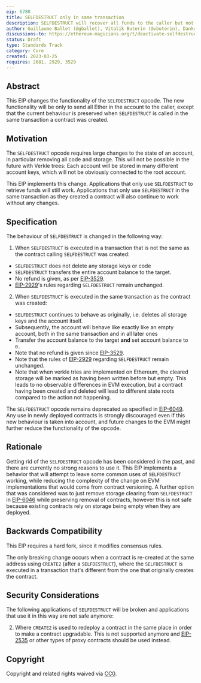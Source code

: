 ```yaml
---
eip: 6780
title: SELFDESTRUCT only in same transaction
description: SELFDESTRUCT will recover all funds to the caller but not delete the account, except when called in the same transaction as creation
author: Guillaume Ballet (@gballet), Vitalik Buterin (@vbuterin), Dankrad Feist (@dankrad)
discussions-to: https://ethereum-magicians.org/t/deactivate-selfdestruct-except-where-it-occurs-in-the-same-transaction-in-which-a-contract-was-created/13539
status: Draft
type: Standards Track
category: Core
created: 2023-03-25
requires: 2681, 2929, 3529
---
```


## Abstract

This EIP changes the functionality of the `SELFDESTRUCT` opcode. The new functionality will be only to send all Ether in the account to the caller, except that the current behaviour is preserved when `SELFDESTRUCT` is called in the same transaction a contract was created.

## Motivation

The `SELFDESTRUCT` opcode requires large changes to the state of an account, in particular removing all code and storage. This will not be possible in the future with Verkle trees: Each account will be stored in many different account keys, which will not be obviously connected to the root account.

This EIP implements this change. Applications that only use `SELFDESTRUCT` to retrieve funds will still work. Applications that only use `SELFDESTRUCT` in the same transaction as they created a contract will also continue to work without any changes.

## Specification

The behaviour of `SELFDESTRUCT` is changed in the following way:

1. When `SELFDESTRUCT` is executed in a transaction that is not the same as the contract calling `SELFDESTRUCT` was created:

 - `SELFDESTRUCT` does not delete any storage keys or code
 - `SELFDESTRUCT` transfers the entire account balance to the target.
 - No refund is given, as per [EIP-3529](./eip-3529.md).
 - [EIP-2929](./eip-2929.md)'s rules regarding `SELFDESTRUCT` remain unchanged.
  
2. When `SELFDESTRUCT` is executed in the same transaction as the contract was created:

 - `SELFDESTRUCT` continues to behave as originally, i.e. deletes all storage keys and the account itself.
 - Subsequently, the account will behave like exactly like an empty account, both in the same transaction and in all later ones
 - Transfer the account balance to the target **and** set account balance to `0.`
 - Note that no refund is given since [EIP-3529](./eip-3529.md).
 - Note that the rules of [EIP-2929](./eip-2929.md) regarding `SELFDESTRUCT` remain unchanged.
 - Note that when verkle tries are implemented on Ethereum, the cleared storage will be marked as having been written before but empty. This leads to no observable differences in EVM execution, but a contract having been created and deleted will lead to different state roots compared to the action not happening.

The `SELFDESTRUCT` opcode remains deprecated as specified in [EIP-6049](./eip-6049.md). Any use in newly deployed contracts is strongly discouraged even if this new behaviour is taken into account, and future changes to the EVM might further reduce the functionality of the opcode.

## Rationale

Getting rid of the `SELFDESTRUCT` opcode has been considered in the past, and there are currently no strong reasons to use it. This EIP implements a behavior that will attempt to leave some common uses of `SELFDESTRUCT` working, while reducing the complexity of the change on EVM implementations that would come from contract versioning. A further option that was considered was to just remove storage clearing from `SELFDESTRUCT` in [EIP-6046](./eip-6046.md) while preserving removal of contracts, however this is not safe because existing contracts rely on storage being empty when they are deployed.

## Backwards Compatibility

This EIP requires a hard fork, since it modifies consensus rules.

The only breaking change occurs when a contract is re-created at the same address using `CREATE2` (after a `SELFDESTRUCT`), where the `SELFDESTRUCT` is executed in a transaction that's different from the one that originally creates the contract.

## Security Considerations

The following applications of `SELFDESTRUCT` will be broken and applications that use it in this way are not safe anymore:

2. Where `CREATE2` is used to redeploy a contract in the same place in order to make a contract upgradable. This is not supported anymore and [EIP-2535](./eip-2535.md) or other types of proxy contracts should be used instead.

## Copyright

Copyright and related rights waived via [CC0](../LICENSE.md).
